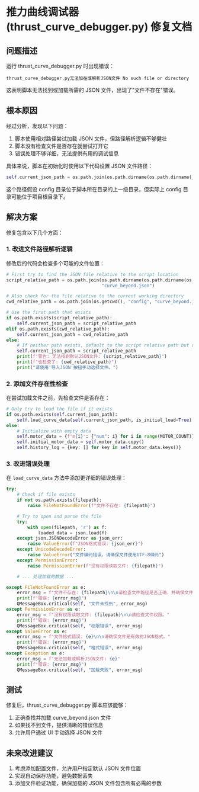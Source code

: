 # 推力曲线调试器 (thrust_curve_debugger.py) 修复文档

## 问题描述

运行 thrust_curve_debugger.py 时出现错误：

```
thrust_curve_debugger.py无法加在或解析JSON文件 No such file or directory
```

这表明脚本无法找到或加载所需的 JSON 文件，出现了"文件不存在"错误。

## 根本原因

经过分析，发现以下问题：

1. 脚本使用相对路径尝试加载 JSON 文件，但路径解析逻辑不够健壮
2. 脚本没有检查文件是否存在就尝试打开它
3. 错误处理不够详细，无法提供有用的调试信息

具体来说，脚本在初始化时使用以下代码设置 JSON 文件路径：

```python
self.current_json_path = os.path.join(os.path.dirname(os.path.dirname(__file__)), "config", "curve_beyond.json")
```

这个路径假设 config 目录位于脚本所在目录的上一级目录，但实际上 config 目录可能位于项目根目录下。

## 解决方案

修复包含以下几个方面：

### 1. 改进文件路径解析逻辑

修改后的代码会检查多个可能的文件位置：

```python
# First try to find the JSON file relative to the script location
script_relative_path = os.path.join(os.path.dirname(os.path.dirname(os.path.dirname(__file__))), "config",
                                    "curve_beyond.json")

# Also check for the file relative to the current working directory
cwd_relative_path = os.path.join(os.getcwd(), "config", "curve_beyond.json")

# Use the first path that exists
if os.path.exists(script_relative_path):
    self.current_json_path = script_relative_path
elif os.path.exists(cwd_relative_path):
    self.current_json_path = cwd_relative_path
else:
    # If neither path exists, default to the script relative path but don't try to load it yet
    self.current_json_path = script_relative_path
    print(f"警告: 无法找到默认JSON文件: {script_relative_path}")
    print(f"也检查了: {cwd_relative_path}")
    print("请使用'导入JSON'按钮手动选择文件。")
```

### 2. 添加文件存在性检查

在尝试加载文件之前，先检查文件是否存在：

```python
# Only try to load the file if it exists
if os.path.exists(self.current_json_path):
    self.load_curve_data(self.current_json_path, is_initial_load=True)
else:
    # Initialize with empty data
    self.motor_data = {f"m{i}": {"num": i} for i in range(MOTOR_COUNT)}
    self.initial_motor_data = self.motor_data.copy()
    self.history_log = {key: [] for key in self.motor_data.keys()}
```

### 3. 改进错误处理

在 `load_curve_data` 方法中添加更详细的错误处理：

```python
try:
    # Check if file exists
    if not os.path.exists(filepath):
        raise FileNotFoundError(f"文件不存在: {filepath}")

    # Try to open and parse the file
    try:
        with open(filepath, 'r') as f:
            loaded_data = json.load(f)
    except json.JSONDecodeError as json_err:
        raise ValueError(f"JSON格式错误: {json_err}")
    except UnicodeDecodeError:
        raise ValueError("文件编码错误，请确保文件使用UTF-8编码")
    except PermissionError:
        raise PermissionError(f"没有权限读取文件: {filepath}")

    # ... 处理加载的数据 ...

except FileNotFoundError as e:
    error_msg = f"文件不存在: {filepath}\n\n请检查文件路径是否正确，并确保文件存在。"
    print(f"错误: {error_msg}")
    QMessageBox.critical(self, "文件未找到", error_msg)
except PermissionError as e:
    error_msg = f"没有权限读取文件: {filepath}\n\n请检查文件权限。"
    print(f"错误: {error_msg}")
    QMessageBox.critical(self, "权限错误", error_msg)
except ValueError as e:
    error_msg = f"文件格式错误: {e}\n\n请确保文件是有效的JSON格式。"
    print(f"错误: {error_msg}")
    QMessageBox.critical(self, "格式错误", error_msg)
except Exception as e:
    error_msg = f"无法加载或解析JSON文件: {e}"
    print(f"错误: {error_msg}")
    QMessageBox.critical(self, "加载失败", error_msg)
```

## 测试

修复后，thrust_curve_debugger.py 脚本应该能够：

1. 正确查找并加载 curve_beyond.json 文件
2. 如果找不到文件，提供清晰的错误信息
3. 允许用户通过 UI 手动选择 JSON 文件

## 未来改进建议

1. 考虑添加配置文件，允许用户指定默认 JSON 文件位置
2. 实现自动保存功能，避免数据丢失
3. 添加文件验证功能，确保加载的 JSON 文件包含所有必需的参数